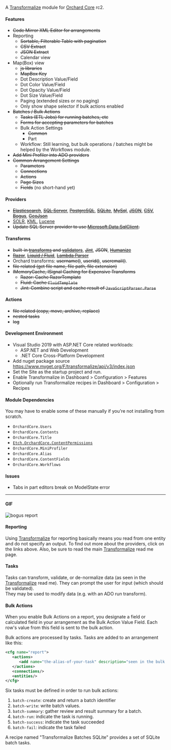A [Transformalize](https://github.com/dalenewman/Transformalize) 
module for [Orchard Core](https://github.com/OrchardCMS/OrchardCore) rc2. 

#### Features
- <strike>Code Mirror XML Editor for arrangements</strike>
- Reporting
   - <strike>Sortable, Filterable Table with pagination</strike>
   - <strike>CSV Extract</strike>
   - <strike>JSON Extract</strike>
   - Calendar view
- Map(Box) view
  - <strike>js libraries</strike>
  - <strike>MapBox Key</strike>
  - Dot Description Value/Field
  - Dot Color Value/Field
  - Dot Opacity Value/Field
  - Dot Size Value/Field
  - Paging (extended sizes or no paging)
  - Only show shape selector if bulk actions enabled
- <strike>Batches / Bulk Actions</strike>
  - <strike>Tasks (ETL Jobs) for running batches, etc</strike>
  - <strike>Forms for accepting parameters for batches</strike>
  - Bulk Action Settings
    - <strike>Common</strike>
    - Part
  - Workflow: Still learning, but bulk operations / batches might be helped by the Workflows module.
- <strike>Add Mini Profiler into ADO providers</strike>
- <strike>Common Arrangement Settings</strike>
  - <strike>Parameters</strike>
  - <strike>Connections</strike>
  - <strike>Actions</strike>
  - <strike>Page Sizes</strike>
  - <strike>Fields</strike> (no short-hand yet)

#### Providers
- <strike>[Elasticsearch](https://github.com/dalenewman/Transformalize.Provider.Elasticsearch)</strike>, <strike>[SQL Server](https://github.com/dalenewman/Transformalize.Provider.SqlServer)</strike>, <strike>[PostgreSQL](https://github.com/dalenewman/Transformalize.Provider.PostgreSql)</strike>, <strike>[SQLite](https://github.com/dalenewman/Transformalize.Provider.SQLite)</strike>, <strike>[MySql](https://github.com/dalenewman/Transformalize.Provider.MySql)</strike>, <strike>[JSON](https://github.com/dalenewman/Transformalize.Provider.JSON)</strike>, <strike>[CSV](https://github.com/dalenewman/Transformalize.Provider.CsvHelper)</strike>, <strike>[Bogus](https://github.com/dalenewman/Transformalize.Provider.Bogus)</strike>, <strike>[GeoJson](https://github.com/dalenewman/Transformalize.Provider.GeoJson)</strike>
- [SOLR](https://github.com/dalenewman/Transformalize.Provider.SOLR), [KML](https://github.com/dalenewman/Transformalize/tree/master/Providers/Kml), [Lucene](https://github.com/dalenewman/Transformalize.Provider.Lucene)
- <strike>Update SQL Server provider to use [Microsoft.Data.SqlClient](https://www.nuget.org/packages/Microsoft.Data.SqlClient/).</strike>

#### Transforms
- <strike>built-in [transforms](https://github.com/dalenewman/Transformalize/blob/master/Containers/Autofac/Transformalize.Container.Autofac.Shared/TransformBuilder.cs) and [validators](https://github.com/dalenewman/Transformalize/blob/master/Containers/Autofac/Transformalize.Container.Autofac.Shared/ValidateBuilder.cs)</strike>, <strike>[Jint](https://github.com/dalenewman/Transformalize.Transform.Jint
)</strike>, <strike>JSON</strike>, <strike>[Humanize](https://github.com/dalenewman/Transformalize.Transform.Humanizer)</strike>
- <strike>[Razor](https://github.com/dalenewman/Transformalize.Provider.Razor)</strike>, <strike>[Liquid / Fluid](https://github.com/dalenewman/Transformalize.Transform.Fluid
)</strike>, <strike>[Lambda Parser](https://github.com/dalenewman/Transformalize.Transform.LambdaParser)</strike>
- Orchard transforms: <strike>username()</strike>, <strike>userid()</strike>, <strike>useremail()</strike>.
- <strike>file related (get file name, file path, file extension)</strike>
- <strike>IMemoryCache, ISignal Caching for Expensive Transforms</strike>
  - <strike>Razor: Cache RazorTemplate</strike>
  - <strike>Fluid: Cache `FluidTemplate`</strike>
  - <strike>Jint: Combine script and cache result of `JavaScriptParser.Parse`</strike>

#### Actions
- <strike>file related (copy, move, archive, replace)</strike>
- <strike>nested tasks</strike>
- <strike>log</strike>

#### Development Environment
- Visual Studio 2019 with ASP.NET Core related workloads:
  - ASP.NET and Web Development
  - .NET Core Cross-Platform Development
- Add nuget package source https://www.myget.org/F/transformalize/api/v3/index.json
- Set the Site as the startup project and run.
- Enable Transformalize in Dashboard > Configuration > Features
- Optionally run Transformalize recipes in Dashboard > Configuration > Recipes

#### Module Dependencies
You may have to enable some of these manually if you're not installing from scratch.
- `OrchardCore.Users`
- `OrchardCore.Contents`
- `OrchardCore.Title`
- [`Etch.OrchardCore.ContentPermissions`](https://github.com/EtchUK/Etch.OrchardCore.ContentPermissions)
- `OrchardCore.MiniProfiler`
- `OrchardCore.Alias`
- `OrchardCore.ContentFields`
- `OrchardCore.Workflows`

#### Issues
- Tabs in part editors break on ModelState error

---

#### GIF
![bogus report](src/Site/App_Data/samples/sacramento-crime/criminal-bulk-actions.gif)

#### Reporting
Using [Transformalize](https://github.com/dalenewman/Transformalize) for reporting basically means you 
read from one entity and do not specify an output.  To find out 
more about the providers, click on the links above.  Also, be sure to read 
the main [Transformalize](https://github.com/dalenewman/Transformalize) read me page.

#### Tasks
Tasks can transform, validate, or de-normalize data (as seen in the [Transformalize](https://github.com/dalenewman/Transformalize) read me).
They can prompt the user for input (which should be validated).  
They may be used to modify data (e.g. with an ADO run transform).

#### Bulk Actions
When you enable Bulk Actions on a report, you designate a field or calculated field 
in your arrangement as the Bulk Action Value Field.  Each row's value from 
this field is sent to the bulk action.

Bulk actions are processed by tasks.  Tasks are added to 
an arrangement like this:

```xml
<cfg name="report">
   <actions>
      <add name="the-alias-of-your-task" description="seen in the bulk action dropdown" />
   </actions>
   <connections/>
   <entities/>
</cfg>
```

Six tasks must be defined in order to run bulk actions:

1. `batch-create`: create and return a batch identifier
1. `batch-write`: write batch values.
1. `batch-summary`: gather review and result summary for a batch.
1. `batch-run`: indicate the task is running.
1. `batch-success`: indicate the task succeeded
1. `batch-fail`: indicate the task failed

A recipe named "Transformalize Batches SQLite" provides a 
set of SQLite batch tasks.

